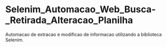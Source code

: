 # Selenim_Automacao_Web_Busca-_Retirada_Alteracao_Planilha
Automacao de extracao e modificao de informacao utilizando a biblioteca Selenim.
